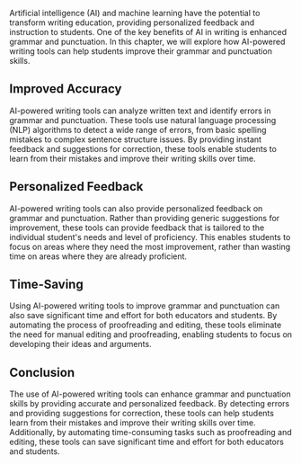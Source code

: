 
Artificial intelligence (AI) and machine learning have the potential to transform writing education, providing personalized feedback and instruction to students. One of the key benefits of AI in writing is enhanced grammar and punctuation. In this chapter, we will explore how AI-powered writing tools can help students improve their grammar and punctuation skills.

Improved Accuracy
-----------------

AI-powered writing tools can analyze written text and identify errors in grammar and punctuation. These tools use natural language processing (NLP) algorithms to detect a wide range of errors, from basic spelling mistakes to complex sentence structure issues. By providing instant feedback and suggestions for correction, these tools enable students to learn from their mistakes and improve their writing skills over time.

Personalized Feedback
---------------------

AI-powered writing tools can also provide personalized feedback on grammar and punctuation. Rather than providing generic suggestions for improvement, these tools can provide feedback that is tailored to the individual student's needs and level of proficiency. This enables students to focus on areas where they need the most improvement, rather than wasting time on areas where they are already proficient.

Time-Saving
-----------

Using AI-powered writing tools to improve grammar and punctuation can also save significant time and effort for both educators and students. By automating the process of proofreading and editing, these tools eliminate the need for manual editing and proofreading, enabling students to focus on developing their ideas and arguments.

Conclusion
----------

The use of AI-powered writing tools can enhance grammar and punctuation skills by providing accurate and personalized feedback. By detecting errors and providing suggestions for correction, these tools can help students learn from their mistakes and improve their writing skills over time. Additionally, by automating time-consuming tasks such as proofreading and editing, these tools can save significant time and effort for both educators and students.
